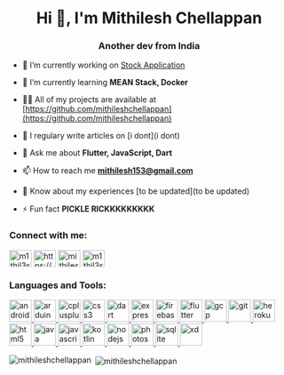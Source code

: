 <h1 align="center">Hi 👋, I'm Mithilesh Chellappan</h1>
<h3 align="center">Another dev from India</h3>

- 🔭 I’m currently working on [Stock Application](<private>)

- 🌱 I’m currently learning **MEAN Stack, Docker**

- 👨‍💻 All of my projects are available at [https://github.com/mithileshchellappan](https://github.com/mithileshchellappan)

- 📝 I regulary write articles on [i dont](i dont)

- 💬 Ask me about **Flutter, JavaScript, Dart**

- 📫 How to reach me **mithilesh153@gmail.com**

- 📄 Know about my experiences [to be updated](to be updated)

- ⚡ Fun fact **PICKLE RICKKKKKKKKK**

<h3 align="left">Connect with me:</h3>
<p align="left">
<a href="https://twitter.com/m1thil3sh" target="blank"><img align="center" src="https://cdn.jsdelivr.net/npm/simple-icons@3.0.1/icons/twitter.svg" alt="m1thil3sh" height="30" width="40" /></a>
<a href="https://linkedin.com/in/https://www.linkedin.com/in/mithilesh-c-5143929b/" target="blank"><img align="center" src="https://cdn.jsdelivr.net/npm/simple-icons@3.0.1/icons/linkedin.svg" alt="https://www.linkedin.com/in/mithilesh-c-5143929b/" height="30" width="40" /></a>
<a href="https://stackoverflow.com/users/mithilesh-chellappan" target="blank"><img align="center" src="https://cdn.jsdelivr.net/npm/simple-icons@3.0.1/icons/stackoverflow.svg" alt="mithilesh-chellappan" height="30" width="40" /></a>
<a href="https://instagram.com/m1thil3sh" target="blank"><img align="center" src="https://cdn.jsdelivr.net/npm/simple-icons@3.0.1/icons/instagram.svg" alt="m1thil3sh" height="30" width="40" /></a>
</p>

<h3 align="left">Languages and Tools:</h3>
<p align="left"> <a href="https://developer.android.com" target="_blank"> <img src="https://devicons.github.io/devicon/devicon.git/icons/android/android-original-wordmark.svg" alt="android" width="40" height="40"/> </a> <a href="https://www.arduino.cc/" target="_blank"> <img src="https://cdn.worldvectorlogo.com/logos/arduino-1.svg" alt="arduino" width="40" height="40"/> </a> <a href="https://www.w3schools.com/cpp/" target="_blank"> <img src="https://devicons.github.io/devicon/devicon.git/icons/cplusplus/cplusplus-original.svg" alt="cplusplus" width="40" height="40"/> </a> <a href="https://www.w3schools.com/css/" target="_blank"> <img src="https://devicons.github.io/devicon/devicon.git/icons/css3/css3-original-wordmark.svg" alt="css3" width="40" height="40"/> </a> <a href="https://dart.dev" target="_blank"> <img src="https://www.vectorlogo.zone/logos/dartlang/dartlang-icon.svg" alt="dart" width="40" height="40"/> </a> <a href="https://expressjs.com" target="_blank"> <img src="https://devicons.github.io/devicon/devicon.git/icons/express/express-original-wordmark.svg" alt="express" width="40" height="40"/> </a> <a href="https://firebase.google.com/" target="_blank"> <img src="https://www.vectorlogo.zone/logos/firebase/firebase-icon.svg" alt="firebase" width="40" height="40"/> </a> <a href="https://flutter.dev" target="_blank"> <img src="https://www.vectorlogo.zone/logos/flutterio/flutterio-icon.svg" alt="flutter" width="40" height="40"/> </a> <a href="https://cloud.google.com" target="_blank"> <img src="https://www.vectorlogo.zone/logos/google_cloud/google_cloud-icon.svg" alt="gcp" width="40" height="40"/> </a> <a href="https://git-scm.com/" target="_blank"> <img src="https://www.vectorlogo.zone/logos/git-scm/git-scm-icon.svg" alt="git" width="40" height="40"/> </a> <a href="https://heroku.com" target="_blank"> <img src="https://www.vectorlogo.zone/logos/heroku/heroku-icon.svg" alt="heroku" width="40" height="40"/> </a> <a href="https://www.w3.org/html/" target="_blank"> <img src="https://devicons.github.io/devicon/devicon.git/icons/html5/html5-original-wordmark.svg" alt="html5" width="40" height="40"/> </a> <a href="https://www.java.com" target="_blank"> <img src="https://devicons.github.io/devicon/devicon.git/icons/java/java-original-wordmark.svg" alt="java" width="40" height="40"/> </a> <a href="https://developer.mozilla.org/en-US/docs/Web/JavaScript" target="_blank"> <img src="https://devicons.github.io/devicon/devicon.git/icons/javascript/javascript-original.svg" alt="javascript" width="40" height="40"/> </a> <a href="https://kotlinlang.org" target="_blank"> <img src="https://www.vectorlogo.zone/logos/kotlinlang/kotlinlang-icon.svg" alt="kotlin" width="40" height="40"/> </a> <a href="https://nodejs.org" target="_blank"> <img src="https://devicons.github.io/devicon/devicon.git/icons/nodejs/nodejs-original-wordmark.svg" alt="nodejs" width="40" height="40"/> </a> <a href="https://www.photoshop.com/en" target="_blank"> <img src="https://devicons.github.io/devicon/devicon.git/icons/photoshop/photoshop-plain.svg" alt="photoshop" width="40" height="40"/> </a> <a href="https://www.sqlite.org/" target="_blank"> <img src="https://www.vectorlogo.zone/logos/sqlite/sqlite-icon.svg" alt="sqlite" width="40" height="40"/> </a> <a href="https://www.adobe.com/products/xd.html" target="_blank"> <img src="https://cdn.worldvectorlogo.com/logos/adobe-xd.svg" alt="xd" width="40" height="40"/> </a> </p>

<p><img align="left" src="https://github-readme-stats.vercel.app/api/top-langs?username=mithileshchellappan&show_icons=true&locale=en&layout=compact" alt="mithileshchellappan" /></p>

<p>&nbsp;<img align="center" src="https://github-readme-stats.vercel.app/api?username=mithileshchellappan&show_icons=true&locale=en" alt="mithileshchellappan" /></p>

